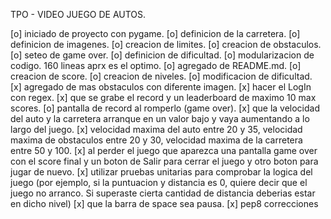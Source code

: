 TPO - VIDEO JUEGO DE AUTOS.

[o] iniciado de proyecto con pygame.
[o] definicion de la carretera.
[o] definicion de imagenes.
[o] creacion de limites.
[o] creacion de obstaculos.
[o] seteo de game over.
[o] definicion de dificultad.
[o] modularizacion de codigo. 160 lineas aprx es el optimo.
[o] agregado de README.md.
[o] creacion de score.
[o] creacion de niveles.
[o] modificacion de dificultad.
[x] agregado de mas obstaculos con diferente imagen.
[x] hacer el LogIn con regex.
[x] que se grabe el record y un leaderboard de maximo 10 max scores.
[o] pantalla de record al romperlo (game over).
[x] que la velocidad del auto y la carretera arranque en un valor bajo y vaya aumentando a lo  largo del juego.
[x] velocidad maxima del auto entre 20 y 35, velocidad maxima de obstaculos entre 20 y 30, velocidad maxima de la carretera entre 50 y 100. 
[x] al perder el juego que aparezca una pantalla game over con el score final y un boton de Salir para cerrar el juego y otro boton para jugar de nuevo.
[x] utilizar pruebas unitarias para comprobar la logica del juego (por ejemplo, si la puntuacion y distancia es 0, quiere decir que el juego no arranco. Si superaste cierta cantidad de distancia deberias estar en dicho nivel)
[x] que la barra de space sea pausa.
[x] pep8 correcciones